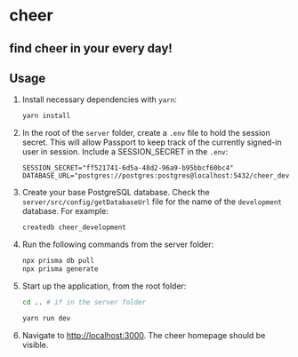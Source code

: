 # cheer

## find cheer in your every day!

## Usage

1. Install necessary dependencies with `yarn`:

   ```sh
   yarn install
   ```

2. In the root of the `server` folder, create a `.env` file to hold the session secret. This will allow Passport to keep track of the currently signed-in user in session. Include a SESSION_SECRET in the `.env`:

   ```env
   SESSION_SECRET="ff521741-6d5a-48d2-96a9-b95bbcf60bc4"
   DATABASE_URL="postgres://postgres:postgres@localhost:5432/cheer_development"
   ```

3. Create your base PostgreSQL database. Check the `server/src/config/getDatabaseUrl` file for the name of the `development` database. For example:

   ```sh
   createdb cheer_development
   ```

4. Run the following commands from the server folder:

   ```sh
   npx prisma db pull
   npx prisma generate
   ```

5. Start up the application, from the root folder:

   ```sh
   cd .. # if in the server folder

   yarn run dev
   ```

6. Navigate to <http://localhost:3000>. The cheer homepage should be visible.
